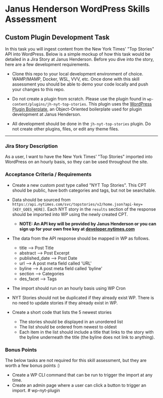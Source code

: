 # Janus Henderson WordPress Skills Assessment

## Custom Plugin Development Task

In this task you will ingest content from the New York Times' "Top Stories" API into WordPress. Below is a simple mockup of how this task would be detailed in a Jira Story at Janus Henderson. Before you dive into the story, here are a few development requirements.

- Clone this repo to your local development environment of choice. WAMP/MAMP, Docker, WSL, VVV, etc. Once done with this skill assessment you should be able to demo your code locally and push your changes to this repo.

- Do not create a plugin from scratch. Please use the plugin found in `wp-content/plugins/jh-nyt-top-stories`. This plugin uses the [WordPress Plugin Boilerplate](https://github.com/DevinVinson/WordPress-Plugin-Boilerplate), an Object-Oriented boilerplate used for plugin development at Janus Henderson.

- All development should be done in the `jh-nyt-top-stories` plugin. Do not create other plugins, files, or edit any theme files.
---

### Jira Story Description

As a user, I want to have the New York Times' "Top Stories" imported into WordPress on an hourly basis, so they can be used throughout the site.

### Acceptance Criteria / Requirements

- Create a new custom post type called "NYT Top Stories". This CPT should be public, have both categories and tags, but not be searchable.


- Data should be sourced from `https://api.nytimes.com/svc/topstories/v2/home.json?api-key=[KEY_GOES_HERE]`. Each NYT story in the `results` section of the response should be imported into WP using the newly created CPT.

  - **NOTE: An API key will be provided by Janus Henderson or you can sign up for your own free key at [developer.nytimes.com](https://developer.nytimes.com/)**


- The data from the API response should be mapped in WP as follows.

  - title --> Post Title
  - abstract --> Post Excerpt
  - published_date --> Post Date
  - url --> A post meta field called 'URL'
  - byline --> A post meta field called 'byline'
  - section --> Categories
  - des_facet --> Tags


- The import should run on an hourly basis using WP Cron


- NYT Stories should not be duplicated if they already exist WP. There is no need to update stories if they already exist in WP.


- Create a short code that lists the 5 newest stories

  - The stories should be displayed in an unordered list
  - The list should be ordered from newest to oldest
  - Each item in the list should include a title that links to the story with the
    byline underneath the title (the byline does not link to anything).

### Bonus Points ###

The below tasks are not required for this skill assessment, but they are worth a few bonus points :)

- Create a WP CLI command that can be run to trigger the import at any time.
- Create an admin page where a user can click a button to trigger an import. # wp-nyt-plugin
